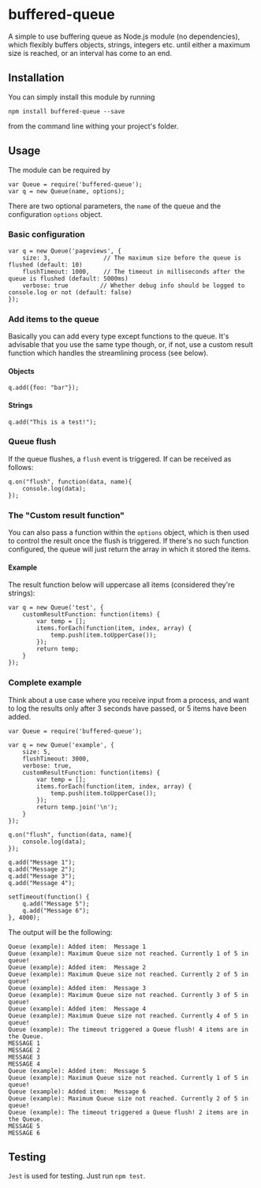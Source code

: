 # buffered-queue

A simple to use buffering queue as Node.js module (no dependencies), which flexibly buffers objects, strings, integers etc. until either a maximum size is reached, or an interval has come to an end.

## Installation

You can simply install this module by running 

`npm install buffered-queue --save`

from the command line withing your project's folder.

## Usage

The module can be required by

    var Queue = require('buffered-queue');
    var q = new Queue(name, options);

There are two optional parameters, the `name` of the queue and the configuration `options` object.

### Basic configuration
```
var q = new Queue('pageviews', {
    size: 3,               // The maximum size before the queue is flushed (default: 10)
    flushTimeout: 1000,    // The timeout in milliseconds after the queue is flushed (default: 5000ms)
    verbose: true         // Whether debug info should be logged to console.log or not (default: false)
});
```

### Add items to the queue

Basically you can add every type except functions to the queue. It's advisable that you use the same type though, or, if not, use a custom result function which handles the streamlining process (see below). 

#### Objects
```
q.add({foo: "bar"});
```

#### Strings
```
q.add("This is a test!");
```

### Queue flush

If the queue flushes, a `flush` event is triggered. If can be received as follows:

```
q.on("flush", function(data, name){
    console.log(data);
});
```

### The "Custom result function"

You can also pass a function within the `options` object, which is then used to control the result once the flush is triggered. If there's no such function configured, the queue will just return the array in which it stored the items. 

#### Example

The result function below will uppercase all items (considered they're strings):

```
var q = new Queue('test', {
    customResultFunction: function(items) {
        var temp = [];
        items.forEach(function(item, index, array) {
            temp.push(item.toUpperCase());
        });
        return temp;
    }
});

```

### Complete example

Think about a use case where you receive input from a process, and want to log the results only after 3 seconds have passed, or 5 items have been added.  

```
var Queue = require('buffered-queue');

var q = new Queue('example', {
    size: 5,
    flushTimeout: 3000,
    verbose: true,
    customResultFunction: function(items) {
        var temp = [];
        items.forEach(function(item, index, array) {
            temp.push(item.toUpperCase());
        });
        return temp.join('\n');
    }
});

q.on("flush", function(data, name){
    console.log(data);
});

q.add("Message 1");
q.add("Message 2");
q.add("Message 3");
q.add("Message 4");

setTimeout(function() {
    q.add("Message 5");
    q.add("Message 6");
}, 4000);
```

The output will be the following:

```
Queue (example): Added item:  Message 1
Queue (example): Maximum Queue size not reached. Currently 1 of 5 in queue!
Queue (example): Added item:  Message 2
Queue (example): Maximum Queue size not reached. Currently 2 of 5 in queue!
Queue (example): Added item:  Message 3
Queue (example): Maximum Queue size not reached. Currently 3 of 5 in queue!
Queue (example): Added item:  Message 4
Queue (example): Maximum Queue size not reached. Currently 4 of 5 in queue!
Queue (example): The timeout triggered a Queue flush! 4 items are in the Queue.
MESSAGE 1
MESSAGE 2
MESSAGE 3
MESSAGE 4
Queue (example): Added item:  Message 5
Queue (example): Maximum Queue size not reached. Currently 1 of 5 in queue!
Queue (example): Added item:  Message 6
Queue (example): Maximum Queue size not reached. Currently 2 of 5 in queue!
Queue (example): The timeout triggered a Queue flush! 2 items are in the Queue.
MESSAGE 5
MESSAGE 6
```

## Testing

`Jest` is used for testing. Just run `npm test`. 

